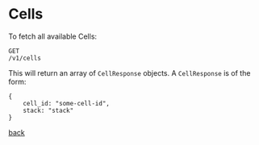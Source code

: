 # Cells

To fetch all available Cells:

```
GET
/v1/cells
```

This will return an array of `CellResponse` objects.  A `CellResponse` is of the form:

```
{
    cell_id: "some-cell-id",
    stack: "stack"
}
```

[back](README.md)


